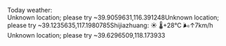 Today weather:  
Unknown location; please try ~39.9059631,116.391248Unknown location; please try ~39.1235635,117.1980785Shijiazhuang: ☀️   🌡️+28°C 🌬️↑7km/h  
Unknown location; please try ~39.6296509,118.173933  
